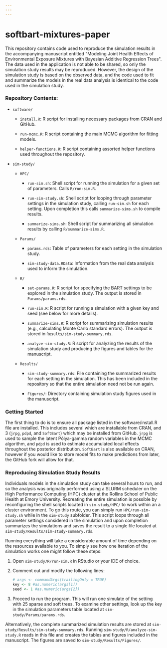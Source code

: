 ```yaml
---
---
---
```


# softbart-mixtures-paper

<!-- badges: start -->

<!-- badges: end -->

This repository contains code used to reproduce the simulation results in the accompanying manuscript entitled "Modeling Joint Health Effects of Environmental Exposure Mixtures with Bayesian Additive Regression Trees". The data used in the application is not able to be shared, so only the simulation study results may be reproduced. However, the design of the simulation study is based on the observed data, and the code used to fit and summarize the models in the real data analysis is identical to the code used in the simulation study.

### Repository Contents:

-   `software/`

    -   `install.R`: R script for installing necessary packages from CRAN and GitHub.

    -   `run-mcmc.R`: R script containing the main MCMC algorithm for fitting models.

    -   `helper-functions.R`: R script containing assorted helper functions used throughout the repository.

-   `sim-study/`

    -   `HPC/`

        -   `run-sim.sh`: Shell script for running the simulation for a given set of parameters. Calls `R/run-sim.R`.

        -   `run-sim-study.sh`: Shell script for looping through parameter settings in the simulation study, calling `run-sim.sh` for each setting. Upon completion this calls `summarize-sims.sh` to compile results.

        -   `summarize-sims.sh`: Shell script for summarizing all simulation results by calling `R/summarize-sims.R`.

    -   `Params/`

        -   `params.rds`: Table of parameters for each setting in the simulation study.

        -   `sim-study-data.RData`: Information from the real data analysis used to inform the simulation.

    -   `R/`

        -   `set-params.R`: R script for specifying the BART settings to be explored in the simulation study. The output is stored in `Params/params.rds`.

        -   `run-sim.R`: R script for running a simulation with a given key and seed (see below for more details).

        -   `summarize-sims.R`: R script for summarizing simulation results (e.g., calculating Monte Carlo standard errors). The output is stored in `Results/sim-study-summary.rds`.

        -   `analyze-sim-study.R`: R script for analyzing the results of the simulation study and producing the figures and tables for the manuscript.

    -   `Results/`

        -   `sim-study-summary.rds`: File containing the summarized results for each setting in the simulation. This has been included in the repository so that the entire simulation need not be run again.

        -   `Figures/`: Directory containing simulation study figures used in the manuscript.

### Getting Started

The first thing to do is to ensure all package listed in the software/install.R file are installed. This includes several which are installable from CRAN, and 3 (`jrpg`, `pdpd`, and `SoftBart`) which may be installed from GitHub. `jrpg` is used to sample the latent Pólya-gamma random variables in the MCMC algorithm, and `pdpd` is used to estimate accumulated local effects throughout the posterior distribution. `SoftBart` is also available on CRAN, however if you would like to store model fits to make predictions from later, the GitHub fork will allow for that.

### Reproducing Simulation Study Results

Individuals models in the simulation study can take several hours to run, and so the analysis was originally performed using a SLURM scheduler on the High Performance Computing (HPC) cluster at the Rollins School of Public Health at Emory University. Recreating the entire simulation is possible by reconfiguring the shell scripts located in `sim-study/HPC/` to work within an a cluster environment. To go this route, you can simply run `HPC/run-sim-study.sh` while in the `sim-study` subfolder. This script loops through all parameter settings considered in the simulation and upon completion summarizes the simulations and saves the result to a single file located at `sim-study/Results/sim-study-summary.rds`.

Running everything will take a considerable amount of time depending on the resources available to you. To simply see how one iteration of the simulation works one might follow these steps:

1.  Open `sim-study/R/run-sim.R` in RStudio or your IDE of choice.

2.  Comment out and modify the following lines:

    ``` r
    # args <- commandArgs(trailingOnly = TRUE)
    key <- 8 #as.numeric(args[1])
    seed <- 1 #as.numeric(args[2])
    ```

3.  Proceed to run the program. This will run one simulate of the setting with 25 sparse and soft trees. To examine other settings, look up the key in the simulation parameters table located at `sim-study/Params/params.rds`.

Alternatively, the complete summarized simulation results are stored at `sim-study/Results/sim-study-summary.rds`. Running `sim-study/R/analyze-sim-study.R` reads in this file and creates the tables and figures included in the manuscript. The figures are saved to `sim-study/Results/Figures/`.
